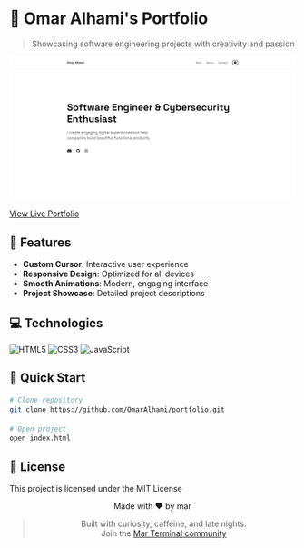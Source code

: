 # 🚀 Omar Alhami's Portfolio

> Showcasing software engineering projects with creativity and passion

![Portfolio Preview](preview/image.png)

[View Live Portfolio](https://omaralhami.netlify.app/)

## 🌟 Features

- **Custom Cursor**: Interactive user experience
- **Responsive Design**: Optimized for all devices
- **Smooth Animations**: Modern, engaging interface
- **Project Showcase**: Detailed project descriptions

## 💻 Technologies

![HTML5](https://img.shields.io/badge/HTML5-E34F26?style=flat&logo=html5&logoColor=white)
![CSS3](https://img.shields.io/badge/CSS3-1572B6?style=flat&logo=css3&logoColor=white)
![JavaScript](https://img.shields.io/badge/JavaScript-F7DF1E?style=flat&logo=javascript&logoColor=black)

## 🚀 Quick Start

```bash
# Clone repository
git clone https://github.com/OmarAlhami/portfolio.git

# Open project
open index.html
```

## 📄 License

This project is licensed under the MIT License

<div align="center">
   
<div align="center">

Made with ❤️ by mar  
> Built with curiosity, caffeine, and late nights.  
Join the [Mar Terminal community](https://discord.gg/marx)

</div>
